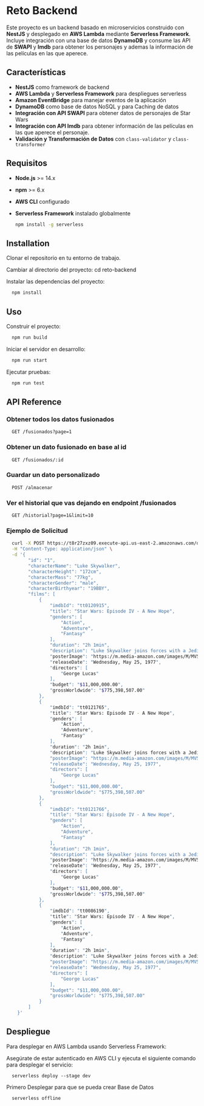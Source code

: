 # Reto Backend

Este proyecto es un backend basado en microservicios construido con **NestJS** y desplegado en **AWS Lambda** mediante **Serverless Framework**. Incluye integración con una base de datos **DynamoDB** y consume las API de **SWAPI** y **Imdb** para obtener los personajes y ademas la información de las películas en las que aperece.


## Características

- **NestJS** como framework de backend
- **AWS Lambda** y **Serverless Framework** para despliegues serverless
- **Amazon EventBridge** para manejar eventos de la aplicación
- **DynamoDB** como base de datos NoSQL y para Caching de datos
- **Integración con API SWAPI** para obtener datos de personajes de Star Wars
- **Integración con API Imdb** para obtener información de las películas en las que aperece el personaje.
- **Validación y Transformación de Datos** con `class-validator` y `class-transformer`

## Requisitos

- **Node.js** >= 14.x
- **npm** >= 6.x
- **AWS CLI** configurado
- **Serverless Framework** instalado globalmente

  ```bash
  npm install -g serverless

  
## Installation

Clonar el repositorio en tu entorno de trabajo.

Cambiar al directorio del proyecto: cd reto-backend

Instalar las dependencias del proyecto:
```bash
  npm install
```
    
## Uso

Construir el proyecto:

```bash
  npm run build
```

Iniciar el servidor en desarrollo:

```bash
  npm run start
```
Ejecutar pruebas:

```bash
  npm run test
```


## API Reference

### Obtener todos los datos fusionados
```http
  GET /fusionados?page=1
```

### Obtener un dato fusionado en base al id
```http
  GET /fusionados/:id
```

### Guardar un dato personalizado
```http
  POST /almacenar
```

### Ver el historial que vas dejando en endpoint /fusionados
```http
  GET /historial?page=1&limit=10
```

### Ejemplo de Solicitud

```bash
  curl -X POST https://t8r27zxz09.execute-api.us-east-2.amazonaws.com/dev/fusionados/1 \
  -H "Content-Type: application/json" \
  -d '{
        "id": "1",
        "characterName": "Luke Skywalker",
        "characterHeight": "172cm",
        "characterMass": "77kg",
        "characterGender": "male",
        "characterBirthyear": "19BBY",
        "films": [
            {
                "imdbId": "tt0120915",
                "title": "Star Wars: Episode IV - A New Hope",
                "genders": [
                    "Action",
                    "Adventure",
                    "Fantasy"
                ],
                "duration": "2h 1min",
                "description": "Luke Skywalker joins forces with a Jedi Knight, a cocky pilot, a Wookiee and two droids to save the galaxy from the Empire's world-destroying battle station, while also attempting to rescue Princess Leia from the mysterious Darth Vader.",
                "posterImage": "https://m.media-amazon.com/images/M/MV5BOGUwMDk0Y2MtNjBlNi00NmRiLTk2MWYtMGMyMDlhYmI4ZDBjXkEyXkFqcGc@._V1_.jpg",
                "releaseDate": "Wednesday, May 25, 1977",
                "directors": [
                    "George Lucas"
                ],
                "budget": "$11,000,000.00",
                "grossWorldwide": "$775,398,507.00"
            },
            {
                "imdbId": "tt0121765",
                "title": "Star Wars: Episode IV - A New Hope",
                "genders": [
                    "Action",
                    "Adventure",
                    "Fantasy"
                ],
                "duration": "2h 1min",
                "description": "Luke Skywalker joins forces with a Jedi Knight, a cocky pilot, a Wookiee and two droids to save the galaxy from the Empire's world-destroying battle station, while also attempting to rescue Princess Leia from the mysterious Darth Vader.",
                "posterImage": "https://m.media-amazon.com/images/M/MV5BOGUwMDk0Y2MtNjBlNi00NmRiLTk2MWYtMGMyMDlhYmI4ZDBjXkEyXkFqcGc@._V1_.jpg",
                "releaseDate": "Wednesday, May 25, 1977",
                "directors": [
                    "George Lucas"
                ],
                "budget": "$11,000,000.00",
                "grossWorldwide": "$775,398,507.00"
            },
            {
                "imdbId": "tt0121766",
                "title": "Star Wars: Episode IV - A New Hope",
                "genders": [
                    "Action",
                    "Adventure",
                    "Fantasy"
                ],
                "duration": "2h 1min",
                "description": "Luke Skywalker joins forces with a Jedi Knight, a cocky pilot, a Wookiee and two droids to save the galaxy from the Empire's world-destroying battle station, while also attempting to rescue Princess Leia from the mysterious Darth Vader.",
                "posterImage": "https://m.media-amazon.com/images/M/MV5BOGUwMDk0Y2MtNjBlNi00NmRiLTk2MWYtMGMyMDlhYmI4ZDBjXkEyXkFqcGc@._V1_.jpg",
                "releaseDate": "Wednesday, May 25, 1977",
                "directors": [
                    "George Lucas"
                ],
                "budget": "$11,000,000.00",
                "grossWorldwide": "$775,398,507.00"
            },
            {
                "imdbId": "tt0086190",
                "title": "Star Wars: Episode IV - A New Hope",
                "genders": [
                    "Action",
                    "Adventure",
                    "Fantasy"
                ],
                "duration": "2h 1min",
                "description": "Luke Skywalker joins forces with a Jedi Knight, a cocky pilot, a Wookiee and two droids to save the galaxy from the Empire's world-destroying battle station, while also attempting to rescue Princess Leia from the mysterious Darth Vader.",
                "posterImage": "https://m.media-amazon.com/images/M/MV5BOGUwMDk0Y2MtNjBlNi00NmRiLTk2MWYtMGMyMDlhYmI4ZDBjXkEyXkFqcGc@._V1_.jpg",
                "releaseDate": "Wednesday, May 25, 1977",
                "directors": [
                    "George Lucas"
                ],
                "budget": "$11,000,000.00",
                "grossWorldwide": "$775,398,507.00"
            }
        ]
    }'
```

## Despliegue

Para desplegar en AWS Lambda usando Serverless Framework:

Asegúrate de estar autenticado en AWS CLI y ejecuta el siguiente comando para desplegar el servicio:

```http
  serverless deploy --stage dev
```

Primero Desplegar para que se pueda crear Base de Datos

```http
  serverless offline
```